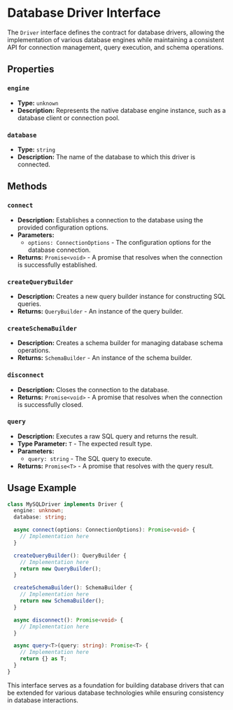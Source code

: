 # Database Driver Interface

The `Driver` interface defines the contract for database drivers, allowing the implementation of various database engines while maintaining a consistent API for connection management, query execution, and schema operations.

## Properties

### `engine`
- **Type:** `unknown`
- **Description:** Represents the native database engine instance, such as a database client or connection pool.

### `database`
- **Type:** `string`
- **Description:** The name of the database to which this driver is connected.

## Methods

### `connect`
- **Description:** Establishes a connection to the database using the provided configuration options.
- **Parameters:**
    - `options: ConnectionOptions` - The configuration options for the database connection.
- **Returns:** `Promise<void>` - A promise that resolves when the connection is successfully established.

### `createQueryBuilder`
- **Description:** Creates a new query builder instance for constructing SQL queries.
- **Returns:** `QueryBuilder` - An instance of the query builder.

### `createSchemaBuilder`
- **Description:** Creates a schema builder for managing database schema operations.
- **Returns:** `SchemaBuilder` - An instance of the schema builder.

### `disconnect`
- **Description:** Closes the connection to the database.
- **Returns:** `Promise<void>` - A promise that resolves when the connection is successfully closed.

### `query`
- **Description:** Executes a raw SQL query and returns the result.
- **Type Parameter:** `T` - The expected result type.
- **Parameters:**
    - `query: string` - The SQL query to execute.
- **Returns:** `Promise<T>` - A promise that resolves with the query result.

## Usage Example

```typescript
class MySQLDriver implements Driver {
  engine: unknown;
  database: string;

  async connect(options: ConnectionOptions): Promise<void> {
    // Implementation here
  }

  createQueryBuilder(): QueryBuilder {
    // Implementation here
    return new QueryBuilder();
  }

  createSchemaBuilder(): SchemaBuilder {
    // Implementation here
    return new SchemaBuilder();
  }

  async disconnect(): Promise<void> {
    // Implementation here
  }

  async query<T>(query: string): Promise<T> {
    // Implementation here
    return {} as T;
  }
}
```

This interface serves as a foundation for building database drivers that can be extended for various database technologies while ensuring consistency in database interactions.

